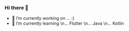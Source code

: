 ### Hi there 👋

- 🔭 I’m currently working on ... :)
- 🌱 I’m currently learning
\n... Flutter 
\n... Java
\n... Kotlin

